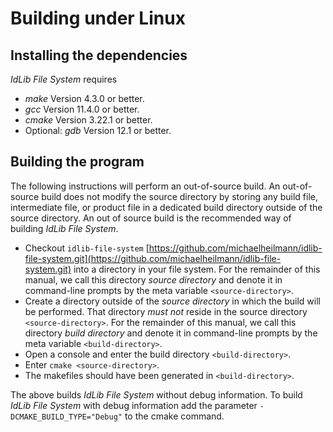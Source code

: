 # Building under Linux

## Installing the dependencies

*IdLib File System* requires
- *make* Version 4.3.0 or better.
- *gcc* Version 11.4.0 or better.
- *cmake* Version 3.22.1 or better.
- Optional: *gdb* Version 12.1 or better.

## Building the program
The following instructions will perform an out-of-source build. An out-of-source build does not modify the source directory
by storing any build file, intermediate file, or product file in a dedicated build directory outside of the source directory.
An out of source build is the recommended way of building *IdLib File System*.

- Checkout `idlib-file-system` [https://github.com/michaelheilmann/idlib-file-system.git](https://github.com/michaelheilmann/idlib-file-system.git) into a directory in your file system.
  For the remainder of this manual, we call this directory *source directory* and denote it in command-line prompts by the meta variable `<source-directory>`.
- Create a directory outside of the *source directory* in which the build will be performed.
  That directory *must not* reside in the source directory `<source-directory>`.
  For the remainder of this manual, we call this directory *build directory* and denote it in command-line prompts by the meta variable `<build-directory>`.
- Open a console and enter the build directory `<build-directory>`.
- Enter `cmake <source-directory>`.
- The makefiles should have been generated in `<build-directory>`.

The above builds *IdLib File System* without debug information. To build *IdLib File System* with debug information add the parameter `-DCMAKE_BUILD_TYPE="Debug"` to the cmake command.

